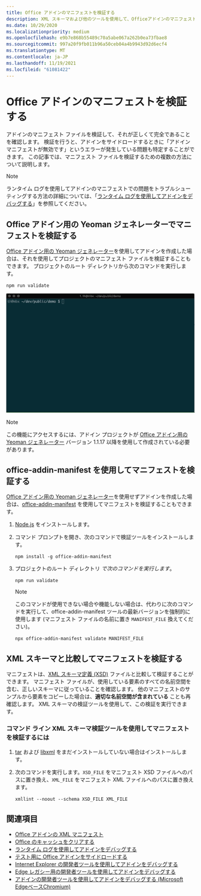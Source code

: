 ```yaml
---
title: Office アドインのマニフェストを検証する
description: XML スキーマおよび他のツールを使用して、Officeアドインのマニフェストを検証する方法について説明します。
ms.date: 10/29/2020
ms.localizationpriority: medium
ms.openlocfilehash: e9b7e868b55489c70a5abe067a262b0ea73fbae8
ms.sourcegitcommit: 997a20f9fb011b96a50ceb04a4b9943d92d6ecf4
ms.translationtype: MT
ms.contentlocale: ja-JP
ms.lasthandoff: 11/19/2021
ms.locfileid: "61081422"
---
```

# <a name="validate-an-office-add-ins-manifest"></a>Office アドインのマニフェストを検証する

アドインのマニフェスト ファイルを検証して、それが正しくて完全であることを確認します。 検証を行うと、アドインをサイドロードするときに「アドイン マニフェストが無効です」というエラーが発生している問題も特定することができます。 この記事では、マニフェスト ファイルを検証するための複数の方法について説明します。

> [!NOTE]
> ランタイム ログを使用してアドインのマニフェストでの問題をトラブルシューティングする方法の詳細については、「[ランタイム ログを使用してアドインをデバッグする](runtime-logging.md)」を参照してください。

## <a name="validate-your-manifest-with-the-yeoman-generator-for-office-add-ins"></a>Office アドイン用の Yeoman ジェネレーターでマニフェストを検証する

[Office アドイン用の Yeoman ジェネレーター](https://www.npmjs.com/package/generator-office)を使用してアドインを作成した場合は、それを使用してプロジェクトのマニフェスト ファイルを検証することもできます。 プロジェクトのルート ディレクトリから次のコマンドを実行します。

```command&nbsp;line
npm run validate
```

![コマンド ラインで実行され、検証Office渡された結果を生成する、Yo の値を示すアニメーション GIF。](../images/yo-office-validator.gif)

> [!NOTE]
> この機能にアクセスするには、アドイン プロジェクトが [Office アドイン用の Yeoman ジェネレーター](https://www.npmjs.com/package/generator-office) バージョン 1.1.17 以降を使用して作成されている必要があります。

## <a name="validate-your-manifest-with-office-addin-manifest"></a>office-addin-manifest を使用してマニフェストを検証する

[Office アドイン用の Yeoman ジェネレーター](https://www.npmjs.com/package/generator-office)を使用せずアドインを作成した場合は、[office-addin-manifest](https://www.npmjs.com/package/office-addin-manifest) を使用してマニフェストを検証することもできます。

1. [Node.js](https://nodejs.org/download/) をインストールします。

1. コマンド プロンプトを開き、次のコマンドで検証ツールをインストールします。

    ```command&nbsp;line
    npm install -g office-addin-manifest
    ```

1. プロジェクトのルート ディレクトリ *で次のコマンドを実行します*。

    ```command&nbsp;line
    npm run validate
    ```

    > [!NOTE]
    > このコマンドが使用できない場合や機能しない場合は、代わりに次のコマンドを実行して、office-addin-manifest ツールの最新バージョンを強制的に使用します (マニフェスト ファイルの名前に置き `MANIFEST_FILE` 換えてください)。
    >
    > ```command&nbsp;line
    > npx office-addin-manifest validate MANIFEST_FILE
    > ```

## <a name="validate-your-manifest-against-the-xml-schema"></a>XML スキーマと比較してマニフェストを検証する

マニフェストは、[XML スキーマ定義 (XSD)](/openspecs/office_file_formats/ms-owemxml/c6a06390-34b8-4b42-82eb-b28be12494a8) ファイルと比較して検証することができます。 マニフェスト ファイルが、使用している要素のすべての名前空間を含む、正しいスキーマに従っていることを確認します。 他のマニフェストのサンプルから要素をコピーした場合は、**適切な名前空間が含まれている** ことも再確認します。 XML スキーマの検証ツールを使用して、この検証を実行できます。

### <a name="to-use-a-command-line-xml-schema-validation-tool-to-validate-your-manifest"></a>コマンド ライン XML スキーマ検証ツールを使用してマニフェストを検証するには

1. [tar](https://www.gnu.org/software/tar/) および [libxml](http://xmlsoft.org/FAQ.html) をまだインストールしていない場合はインストールします。

1. 次のコマンドを実行します。`XSD_FILE` をマニフェスト XSD ファイルへのパスに置き換え、`XML_FILE` をマニフェスト XML ファイルへのパスに置き換えます。

    ```command&nbsp;line
    xmllint --noout --schema XSD_FILE XML_FILE
    ```

## <a name="see-also"></a>関連項目

- [Office アドインの XML マニフェスト](../develop/add-in-manifests.md)
- [Office のキャッシュをクリアする](clear-cache.md)
- [ランタイム ログを使用してアドインをデバッグする](runtime-logging.md)
- [テスト用に Office アドインをサイドロードする](sideload-office-add-ins-for-testing.md)
- [Internet Explorer の開発者ツールを使用してアドインをデバッグする](debug-add-ins-using-f12-tools-ie.md)
- [Edge レガシー用の開発者ツールを使用してアドインをデバッグする](debug-add-ins-using-devtools-edge-legacy.md)
- [アドインの開発者ツールを使用してアドインをデバッグする (Microsoft EdgeベースChromium)](debug-add-ins-using-devtools-edge-chromium.md)
